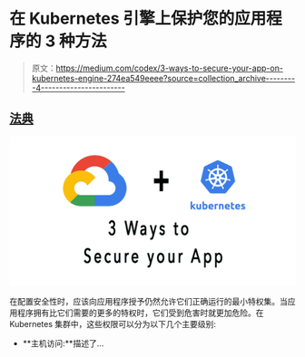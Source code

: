 # 在 Kubernetes 引擎上保护您的应用程序的 3 种方法

> 原文：<https://medium.com/codex/3-ways-to-secure-your-app-on-kubernetes-engine-274ea549eeee?source=collection_archive---------4----------------------->

## [法典](http://medium.com/codex)

![](img/35d2bad1e974208ad969dcdbc66c883d.png)

在配置安全性时，应该向应用程序授予仍然允许它们正确运行的最小特权集。当应用程序拥有比它们需要的更多的特权时，它们受到危害时就更加危险。在 Kubernetes 集群中，这些权限可以分为以下几个主要级别:

*   **主机访问:**描述了…